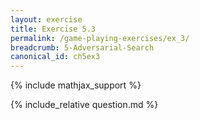 ```yaml
---
layout: exercise
title: Exercise 5.3
permalink: /game-playing-exercises/ex_3/
breadcrumb: 5-Adversarial-Search
canonical_id: ch5ex3
---
```


{% include mathjax_support %}
<div id="hiddden">{% include_relative question.md %}</div>